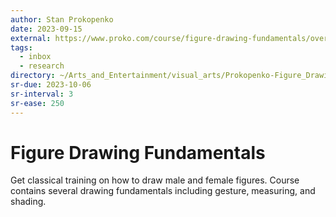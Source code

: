 ```yaml
---
author: Stan Prokopenko
date: 2023-09-15
external: https://www.proko.com/course/figure-drawing-fundamentals/overview
tags:
  - inbox
  - research
directory: ~/Arts_and_Entertainment/visual_arts/Prokopenko-Figure_Drawing_Fundamentals/
sr-due: 2023-10-06
sr-interval: 3
sr-ease: 250
---
```


# Figure Drawing Fundamentals

Get classical training on how to draw male and female figures. Course contains
several drawing fundamentals including gesture, measuring, and shading.

